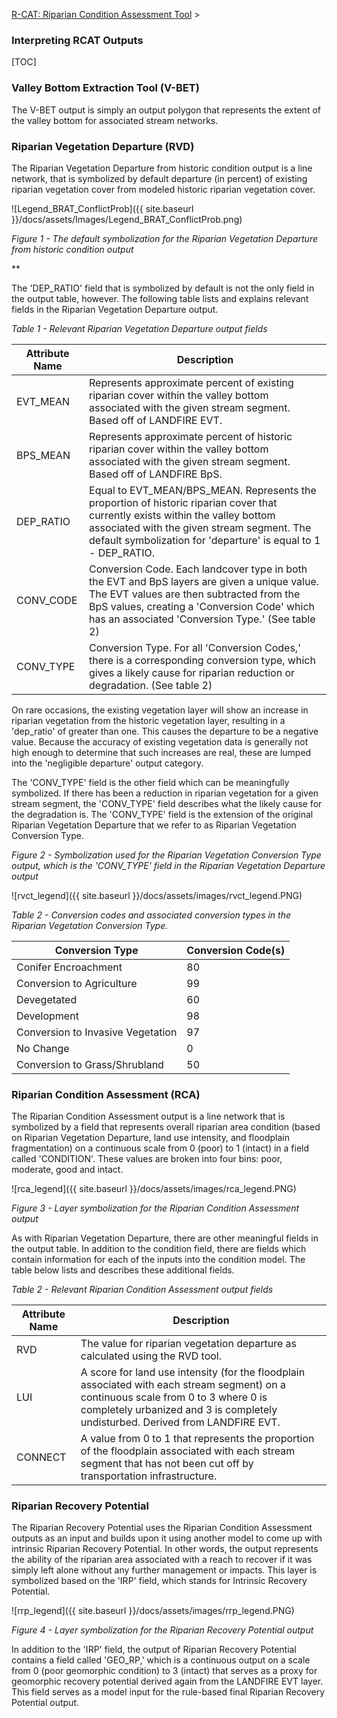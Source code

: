 [R-CAT: Riparian Condition Assessment Tool](http://etal.joewheaton.org/rcat)‎ > ‎

### Interpreting RCAT Outputs

[TOC]

### Valley Bottom Extraction Tool (V-BET)

The V-BET output is simply an output polygon that represents the extent of the valley bottom for associated stream networks. 

### Riparian Vegetation Departure (RVD)

The Riparian Vegetation Departure from historic condition output is a line network, that is symbolized by default departure (in percent) of existing riparian vegetation cover from modeled historic riparian vegetation cover.

![Legend_BRAT_ConflictProb]({{ site.baseurl }}/docs/assets/Images/Legend_BRAT_ConflictProb.png)

 *Figure 1 - The default symbolization for the Riparian Vegetation Departure from historic condition output*

**

The 'DEP_RATIO' field that is symbolized by default is not the only field in the output table, however. The following table lists and explains relevant fields in the Riparian Vegetation Departure output.

*Table 1 - Relevant Riparian Vegetation Departure output fields*

| Attribute Name | Description                              |
| -------------- | ---------------------------------------- |
| EVT_MEAN       | Represents approximate percent of existing riparian cover within the valley bottom associated with the given stream segment.  Based off of LANDFIRE EVT. |
| BPS_MEAN       | Represents approximate percent of historic riparian cover within the valley bottom associated with the given stream segment.  Based off of LANDFIRE BpS. |
| DEP_RATIO      | Equal to EVT_MEAN/BPS_MEAN.  Represents the proportion of historic riparian cover that currently exists within the valley bottom associated with the given stream segment.  The default symbolization for 'departure' is equal to 1 - DEP_RATIO. |
| CONV_CODE      | Conversion Code.  Each landcover type in both the EVT and BpS layers are given a unique value.  The EVT values are then subtracted from the BpS values, creating a 'Conversion Code' which has an associated 'Conversion Type.'  (See table 2) |
| CONV_TYPE      | Conversion Type.  For all 'Conversion Codes,' there is a corresponding conversion type, which gives a likely cause for riparian reduction or degradation.  (See table 2) |



On rare occasions, the existing vegetation layer will show an increase in riparian vegetation from the historic vegetation layer, resulting in a 'dep_ratio' of greater than one.  This causes the departure to be a negative value.  Because the accuracy of existing vegetation data is generally not high enough to determine that such increases are real, these are lumped into the 'negligible departure' output category.

The 'CONV_TYPE' field is the other field which can be meaningfully symbolized. If there has been a reduction in riparian vegetation for a given stream segment, the 'CONV_TYPE' field describes what the likely cause for the degradation is. The 'CONV_TYPE' field is the extension of the original Riparian Vegetation Departure that we refer to as Riparian Vegetation Conversion Type.

*Figure 2 - Symbolization used for the Riparian Vegetation Conversion Type output, which is the 'CONV_TYPE' field in the Riparian Vegetation Departure output*

![rvct_legend]({{ site.baseurl }}/docs/assets/images/rvct_legend.PNG)



*Table 2 - Conversion codes and associated conversion types in the Riparian Vegetation Conversion Type.*



| Conversion Type                   | Conversion Code(s) |
| --------------------------------- | ------------------ |
| Conifer Encroachment              | 80                 |
| Conversion to Agriculture         | 99                 |
| Devegetated                       | 60                 |
| Development                       | 98                 |
| Conversion to Invasive Vegetation | 97                 |
| No Change                         | 0                  |
| Conversion to Grass/Shrubland     | 50                 |



### Riparian Condition Assessment (RCA)

The Riparian Condition Assessment output is a line network that is symbolized by a field that represents overall riparian area condition (based on Riparian Vegetation Departure, land use intensity, and floodplain fragmentation) on a continuous scale from 0 (poor) to 1 (intact) in a field called 'CONDITION'. These values are broken into four bins: poor, moderate, good and intact.

![rca_legend]({{ site.baseurl }}/docs/assets/images/rca_legend.PNG)

*Figure 3 - Layer symbolization for the Riparian Condition Assessment output*

As with Riparian Vegetation Departure, there are other meaningful fields in the output table. In addition to the condition field, there are fields which contain information for each of the inputs into the condition model. The table below lists and describes these additional fields.

*Table 2 - Relevant Riparian Condition Assessment output fields*

| Attribute Name | Description                              |
| -------------- | ---------------------------------------- |
| RVD            | The value for riparian vegetation departure as calculated using the RVD tool. |
| LUI            | A score for land use intensity (for the floodplain associated with each stream segment) on a continuous scale from 0 to 3 where 0 is completely urbanized and 3 is completely undisturbed.  Derived from LANDFIRE EVT. |
| CONNECT        | A value from 0 to 1 that represents the proportion of the floodplain associated with each stream segment that has not been cut off by transportation infrastructure. |



### Riparian Recovery Potential

The Riparian Recovery Potential uses the Riparian Condition Assessment outputs as an input and builds upon it using another model to come up with intrinsic Riparian Recovery Potential. In other words, the output represents the ability of the riparian area associated with a reach to recover if it was simply left alone without any further management or impacts. This layer is symbolized based on the 'IRP' field, which stands for Intrinsic Recovery Potential.

![rrp_legend]({{ site.baseurl }}/docs/assets/images/rrp_legend.PNG)



*Figure 4 - Layer symbolization for the Riparian Recovery Potential output*

In addition to the 'IRP' field, the output of Riparian Recovery Potential contains a field called 'GEO_RP,' which is a continuous output on a scale from 0 (poor geomorphic condition) to 3 (intact) that serves as a proxy for geomorphic recovery potential derived again from the LANDFIRE EVT layer. This field serves as a model input for the rule-based final Riparian Recovery Potential output.

